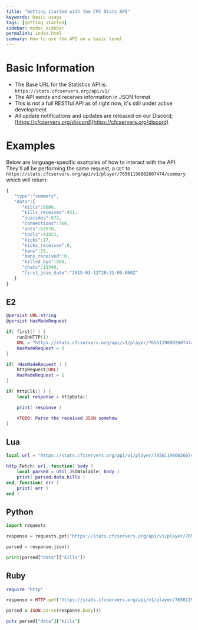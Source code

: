 ```yaml
---
title: "Getting started with the CFC Stats API"
keywords: basic usage
tags: [getting_started]
sidebar: mydoc_sidebar
permalink: index.html
summary: How to use the API on a basic level
---
```


# Basic Information

 - The Base URL for the Statistics API is: `https://stats.cfcservers.org/api/v1/`
 - The API sends and receives information in JSON format
 - This is not a full RESTful API as of right now, it's still under active development
 - All update notifications and updates are released on our Discord; [https://cfcservers.org/discord](https://cfcservers.org/discord)


# Examples

Below are language-specific examples of how to interact with the API. They'll all be performing the same request, a `GET` to `https://stats.cfcservers.org/api/v1/player/76561198002607474/summary` which will return:

```js
{  
   "type":"summary",
   "data":{  
      "kills":6006,
      "kills_received":451,
      "suicides":672,
      "connections":760,
      "ents":63570,
      "tools":43921,
      "kicks":17,
      "kicks_received":0,
      "bans":15,
      "bans_received":0,
      "killed_bys":503,
      "chats":19349,
      "first_join_date":"2015-03-12T20:31:09.000Z"
   }
}
```

## E2
```lua
@persist URL:string
@persist HasMadeRequest

if( first() ) {
	runOnHTTP(1)
	URL = "https://stats.cfcservers.org/api/v1/player/76561198002607474/summary"
	HasMadeRequest = 0
}

if( !HasMadeRequest ) {
	httpRequest(URL)
	HasMadeRequest = 1
}

if( httpClk() ) {
	local response = httpData()

	print( response )

	#TODO: Parse the received JSON somehow
}
```

## Lua
```lua
local url = "https://stats.cfcservers.org/api/v1/player/76561198002607474/summary"

http.Fetch( url, function( body )
	local parsed = util.JSONToTable( body )
	print( parsed.data.kills )
end, function( err )
	print( err )
end )
```

## Python
```py
import requests

response = requests.get("https://stats.cfcservers.org/api/v1/player/76561198002607474/summary")

parsed = response.json()

print(parsed["data"]["kills"])
```

## Ruby
```ruby
require "http"

response = HTTP.get("https://stats.cfcservers.org/api/v1/player/76561198002607474/summary")

parsed = JSON.parse(response.body())

puts parsed["data"]["kills"]
```


